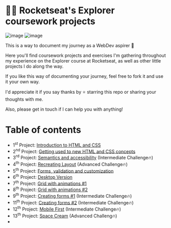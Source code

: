 # 👨‍🚀 Rocketseat's Explorer coursework projects

![image](https://user-images.githubusercontent.com/79809594/167693803-de0b5f6f-3977-417b-b190-87116653b61c.png)     ![image](https://user-images.githubusercontent.com/79809594/167693866-2563ec59-9eff-40bc-bfd4-ebd6dec0edd4.png)


This is a way to document my journey as a WebDev aspirer 🚀

Here you'll find coursework projects and exercises I'm gathering throughout my experience on the Explorer course at Rocketseat, as well as other little projects I do along the way.

If you like this way of documenting your journey, feel free to fork it and use it your own way.

I'd appreciate it if you say thanks by ⭐ starring this repo or sharing your thoughts with me.

Also, please get in touch if I can help you with anything!

# Table of contents

- 1<sup>st</sup> Project: [Introduction to HTML and CSS](https://github.com/pierobarbacovi/rocketseat-explorer/tree/main/Stage%2001)
- 2<sup>nd</sup> Project: [Getting used to new HTML and CSS concepts](https://github.com/pierobarbacovi/rocketseat-explorer/tree/main/Stage%2002/Projeto%20aula%2002)
- 3<sup>rd</sup> Project: [Semantics and accessibility](https://github.com/pierobarbacovi/rocketseat-explorer/tree/main/Stage%2002/Desafio%20Intermediario%20-%20Semantica%20e%20Acessibilidad) (Intermediate Challenge🔥)
- 4<sup>th</sup> Project: [Recreating Layout](https://github.com/pierobarbacovi/rocketseat-explorer/tree/main/Stage%2002/Desafio%20Avancado) (Advanced Challenge🔥)
- 5<sup>th</sup> Project: [Forms, validation and customization](https://github.com/pierobarbacovi/rocketseat-explorer/tree/main/Stage%2003/Projeto%20aula%2003/01)
- 6<sup>th</sup> Project: [Desktop Version](https://github.com/pierobarbacovi/rocketseat-explorer/tree/main/Stage%2003/Projeto%20aula%2003/02)
- 7<sup>th</sup> Project: [Grid with animations #1](https://github.com/pierobarbacovi/rocketseat-explorer/tree/main/Stage%2003/Projeto%20aula%2003/03)
- 8<sup>th</sup> Project: [Grid with animations #2](https://github.com/pierobarbacovi/rocketseat-explorer/tree/main/Stage%2003/Projeto%20aula%2005)
- 9<sup>th</sup> Project: [Creating forms #1](https://github.com/pierobarbacovi/rocketseat-explorer/tree/main/Stage%2003/Desafio%20Intermediario/Criando%20formularios/Desafio%201) (Intermediate Challenge🔥)
- 11<sup>th</sup> Project: [Creating forms #2](https://github.com/pierobarbacovi/rocketseat-explorer/tree/main/Stage%2003/Desafio%20Intermediario/Criando%20formularios/Desafio%202) (Intermediate Challenge🔥)
- 12<sup>th</sup> Project: [Mobile First](https://github.com/pierobarbacovi/rocketseat-explorer/tree/main/Stage%2003/Desafio%20Intermediario/Mobile%20first) (Intermediate Challenge🔥)
- 13<sup>th</sup> Project: [Space Cream](https://github.com/pierobarbacovi/rocketseat-explorer/tree/main/Stage%2003/Desafio%20Avancado) (Advanced Challeng🔥)
-
